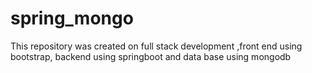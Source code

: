 # spring_mongo
This repository was created on full stack development ,front end using bootstrap, backend using springboot and data base using mongodb
